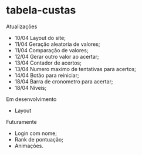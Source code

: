 # tabela-custas

Atualizações
* 10/04 Layout do site;
* 11/04 Geração aleatoria de valores;
* 11/04 Comparação de valores;
* 12/04 Gerar outro valor ao acertar;
* 13/04 Contador de acertos;
* 13/04 Numero maximo de tentativas para acertos;
* 14/04 Botão para reiniciar;
* 18/04 Barra de cronometro para acertar;
* 18/04 Niveis;

Em desenvolvimento
* Layout

Futuramente
* Login com nome;
* Rank de pontuação;
* Animações.
